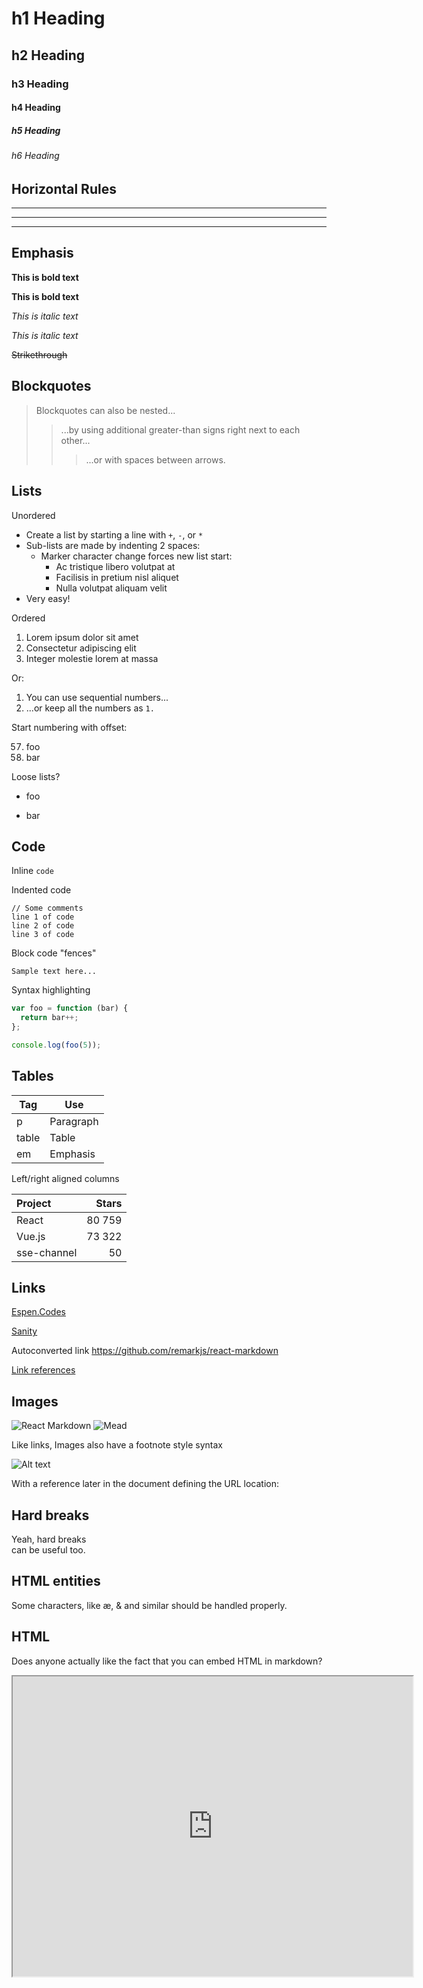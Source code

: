 # h1 Heading
## h2 Heading
### h3 Heading
#### h4 Heading
##### h5 Heading
###### h6 Heading


## Horizontal Rules

___

---

***


## Emphasis

**This is bold text**

__This is bold text__

*This is italic text*

_This is italic text_

~~Strikethrough~~


## Blockquotes


> Blockquotes can also be nested...
>> ...by using additional greater-than signs right next to each other...
> > > ...or with spaces between arrows.


## Lists

Unordered

+ Create a list by starting a line with `+`, `-`, or `*`
+ Sub-lists are made by indenting 2 spaces:
  - Marker character change forces new list start:
    * Ac tristique libero volutpat at
    + Facilisis in pretium nisl aliquet
    - Nulla volutpat aliquam velit
+ Very easy!

Ordered

1. Lorem ipsum dolor sit amet
2. Consectetur adipiscing elit
3. Integer molestie lorem at massa

Or:

1. You can use sequential numbers...
1. ...or keep all the numbers as `1.`

Start numbering with offset:

57. foo
1. bar

Loose lists?

- foo

- bar


## Code

Inline `code`

Indented code

    // Some comments
    line 1 of code
    line 2 of code
    line 3 of code


Block code "fences"

```
Sample text here...
```

Syntax highlighting

``` js
var foo = function (bar) {
  return bar++;
};

console.log(foo(5));
```

## Tables

| Tag    | Use         |
| ------ | ----------- |
| p      | Paragraph   |
| table  | Table       |
| em     | Emphasis    |

Left/right aligned columns

| Project | Stars |
| :------ | -----------:|
| React | 80 759 |
| Vue.js | 73 322 |
| sse-channel | 50 |


## Links

[Espen.Codes](https://espen.codes/)

[Sanity](https://www.sanity.io/ "Sanity, the headless CMS and PaaS")

Autoconverted link https://github.com/remarkjs/react-markdown

[Link references][React]

[React]: https://reactjs.org "React, A JavaScript library for building user interfaces"


## Images

![React Markdown](https://espen.codes/assets/projects/react-markdown/320x180.png)
![Mead](https://espen.codes/assets/projects/mead/320x180.png "Mead, on-the-fly image transformer")

Like links, Images also have a footnote style syntax

![Alt text][someref]

With a reference later in the document defining the URL location:

[someref]: https://public.sanity.io/modell_@2x.png  "Headless CMS"

## Hard breaks

Yeah, hard breaks  
can be useful too.

## HTML entities

Some characters, like &aelig;, &amp; and similar should be handled properly.

## HTML

Does anyone actually like the fact that you can embed HTML in markdown?

<iframe
  src="https://foo.bar/"
  width="640"
  height="480"
/>

We used to have a known bug where inline HTML wasn't handled well. You can do basic tags like
<code>code</code>, as long as it doesn't contain any <span class="attrs">attributes</span>. If you
have weird ordering on your tags, it won't work either. It does support <strong>nested
<em>tags</em>, however</strong>. And with the <code class="name">html-parser</code> plugin, it can now properly handle HTML! Which is pretty sweet.

<hr /><hr />

Cool, eh?
